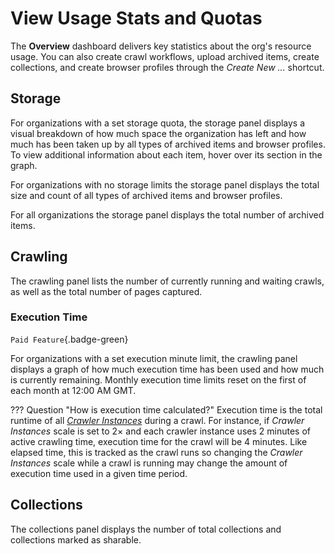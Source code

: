 # View Usage Stats and Quotas

The **Overview** dashboard delivers key statistics about the org's resource usage. You can also create crawl workflows, upload archived items, create collections, and create browser profiles through the _Create New ..._ shortcut.

## Storage

For organizations with a set storage quota, the storage panel displays a visual breakdown of how much space the organization has left and how much has been taken up by all types of archived items and browser profiles. To view additional information about each item, hover over its section in the graph.

For organizations with no storage limits the storage panel displays the total size and count of all types of archived items and browser profiles.

For all organizations the storage panel displays the total number of archived items.

## Crawling

The crawling panel lists the number of currently running and waiting crawls, as well as the total number of pages captured.

### Execution Time

`Paid Feature`{.badge-green}

For organizations with a set execution minute limit, the crawling panel displays a graph of how much execution time has been used and how much is currently remaining. Monthly execution time limits reset on the first of each month at 12:00 AM GMT.

??? Question "How is execution time calculated?"
    Execution time is the total runtime of all [_Crawler Instances_](workflow-setup.md/#browser-windows) during a crawl. For instance, if _Crawler Instances_ scale is set to 2× and each crawler instance uses 2 minutes of active crawling time, execution time for the crawl will be 4 minutes. Like elapsed time, this is tracked as the crawl runs so changing the _Crawler Instances_ scale while a crawl is running may change the amount of execution time used in a given time period.

## Collections

The collections panel displays the number of total collections and collections marked as sharable.
